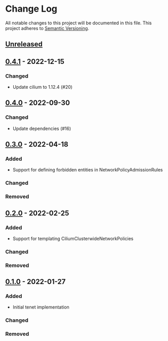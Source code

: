 # Change Log

All notable changes to this project will be documented in this file.
This project adheres to [Semantic Versioning](http://semver.org/).

## [Unreleased]

## [0.4.1] - 2022-12-15

### Changed
- Update cilium to 1.12.4 (#20)

## [0.4.0] - 2022-09-30

### Changed
- Update dependencies (#16)

## [0.3.0] - 2022-04-18

### Added
- Support for defining forbidden entities in NetworkPolicyAdmissionRules

### Changed
### Removed

## [0.2.0] - 2022-02-25

### Added
- Support for templating CiliumClusterwideNetworkPolicies

### Changed
### Removed

## [0.1.0] - 2022-01-27

### Added
- Initial tenet implementation

### Changed
### Removed

[Unreleased]: https://github.com/cybozu-go/tenet/compare/v0.4.1...HEAD
[0.4.1]: https://github.com/cybozu-go/tenet/compare/v0.4.0...v0.4.1
[0.4.0]: https://github.com/cybozu-go/tenet/compare/v0.3.0...v0.4.0
[0.3.0]: https://github.com/cybozu-go/tenet/compare/v0.2.0...v0.3.0
[0.2.0]: https://github.com/cybozu-go/tenet/compare/v0.1.0...v0.2.0
[0.1.0]: https://github.com/cybozu-go/tenet/compare/eb69a70ad3b330d52f1165ac4a95f6948a3cf658...v0.1.0
